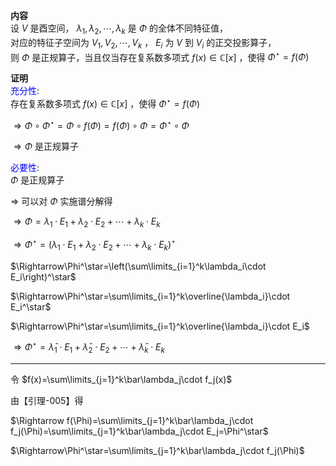**内容**  
设 $V$ 是酉空间， $\lambda_1,\lambda_2,\cdots,\lambda_k$ 是 $\Phi$ 的全体不同特征值，  
对应的特征子空间为 $V_1,V_2,\cdots,V_k$ ， $E_i$ 为 $V$ 到 $V_i$ 的正交投影算子，  
则 $\Phi$ 是正规算子，当且仅当存在复系数多项式 $f(x)\in\mathbb{C}[x]$ ，使得 $\Phi^\star=f(\Phi)$  
  
**证明**  
<font color=blue>充分性</font>:  
存在复系数多项式 $f(x)\in\mathbb{C}[x]$ ，使得 $\Phi^\star=f(\Phi)$  
  
 $\Rightarrow\Phi\circ\Phi^\star=\Phi\circ f(\Phi)=f(\Phi)\circ\Phi=\Phi^\star\circ\Phi$  
  
 $\Rightarrow\Phi$ 是正规算子  
  
<font color=blue>必要性</font>:  
 $\Phi$ 是正规算子  
  
 $\Rightarrow$ 可以对 $\Phi$ 实施谱分解得  
  
 $\Rightarrow\Phi=\lambda_1\cdot E_1+\lambda_2\cdot E_2+\cdots+\lambda_k\cdot E_k$  
  
 $\Rightarrow\Phi^\star=(\lambda_1\cdot E_1+\lambda_2\cdot E_2+\cdots+\lambda_k\cdot E_k)^\star$  
  
 $\Rightarrow\Phi^\star=\left(\sum\limits_{i=1}^k\lambda_i\cdot E_i\right)^\star$  
  
 $\Rightarrow\Phi^\star=\sum\limits_{i=1}^k\overline{\lambda_i}\cdot E_i^\star$  
  
 $\Rightarrow\Phi^\star=\sum\limits_{i=1}^k\overline{\lambda_i}\cdot E_i$  
  
 $\Rightarrow\Phi^\star=\bar\lambda_1\cdot E_1+\bar\lambda_2\cdot E_2+\cdots+\bar\lambda_k\cdot E_k$  
  
---  
  
令 $f(x)=\sum\limits_{j=1}^k\bar\lambda_j\cdot f_j(x)$  
  
由【引理-005】得  
  
 $\Rightarrow f(\Phi)=\sum\limits_{j=1}^k\bar\lambda_j\cdot f_j(\Phi)=\sum\limits_{j=1}^k\bar\lambda_j\cdot E_j=\Phi^\star$  
  
 $\Rightarrow\Phi^\star=\sum\limits_{j=1}^k\bar\lambda_j\cdot f_j(\Phi)$  
